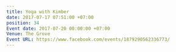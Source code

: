 ```yaml
---
title: Yoga with Kimber
date: 2017-07-17 07:51:00 +07:00
position: 34
Event date: 2017-07-20 00:00:00 +07:00
Venue: The Grove
Event URL: https://www.facebook.com/events/1879290562336773/
---
```


